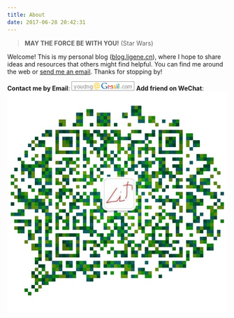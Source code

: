 ```yaml
---
title: About
date: 2017-06-28 20:42:31
---
```

> **MAY THE FORCE BE WITH YOU!** (Star Wars)

Welcome! This is my personal blog ([blog.ligene.cn](http://blog.ligene.cn)), where I hope to share ideas and resources that others might find helpful. You can find me around the web or <a href="mailto:youdng@gmail.com">send me an email</a>. Thanks for stopping by!

**Contact me by Email**: ![](gmail.png)
**Add friend on WeChat**: ![](wechat_friend.jpg)

